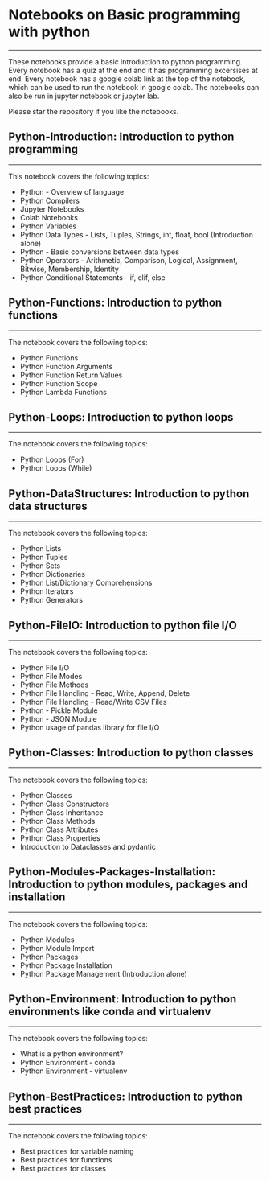 # Notebooks on Basic programming with python
---

These notebooks provide a basic introduction to python programming. Every notebook has a quiz at the end and it has programming excersises at end. Every notebook has a google colab link at the top of the notebook, which can be used to run the notebook in google colab. The notebooks can also be run in jupyter notebook or jupyter lab.

Please star the repository if you like the notebooks.

## Python-Introduction: Introduction to python programming
---

This notebook covers the following topics:
- Python - Overview of language
- Python Compilers
- Jupyter Notebooks
- Colab Notebooks
- Python Variables
- Python Data Types - Lists, Tuples, Strings, int, float, bool (Introduction alone)
- Python - Basic conversions between data types
- Python Operators - Arithmetic, Comparison, Logical, Assignment, Bitwise, Membership, Identity
- Python Conditional Statements - if, elif, else


## Python-Functions: Introduction to python functions
---

The notebook covers the following topics:
- Python Functions
- Python Function Arguments
- Python Function Return Values
- Python Function Scope
- Python Lambda Functions

## Python-Loops: Introduction to python loops
---

The notebook covers the following topics:
- Python Loops (For)
- Python Loops (While)

## Python-DataStructures: Introduction to python data structures
---

The notebook covers the following topics:
- Python Lists
- Python Tuples
- Python Sets
- Python Dictionaries
- Python List/Dictionary Comprehensions
- Python Iterators
- Python Generators


## Python-FileIO: Introduction to python file I/O
---

The notebook covers the following topics:
- Python File I/O
- Python File Modes
- Python File Methods
- Python File Handling - Read, Write, Append, Delete
- Python File Handling - Read/Write CSV Files
- Python - Pickle Module
- Python - JSON Module
- Python usage of pandas library for file I/O

## Python-Classes: Introduction to python classes
---

The notebook covers the following topics:
- Python Classes
- Python Class Constructors
- Python Class Inheritance
- Python Class Methods
- Python Class Attributes
- Python Class Properties
- Introduction to Dataclasses and pydantic

## Python-Modules-Packages-Installation: Introduction to python modules, packages and installation
---

The notebook covers the following topics:
- Python Modules
- Python Module Import
- Python Packages
- Python Package Installation
- Python Package Management (Introduction alone)


## Python-Environment: Introduction to python environments like conda and virtualenv
---

The notebook covers the following topics:
- What is a python environment?
- Python Environment - conda
- Python Environment - virtualenv

## Python-BestPractices: Introduction to python best practices
---

The notebook covers the following topics:
- Best practices for variable naming
- Best practices for functions
- Best practices for classes

